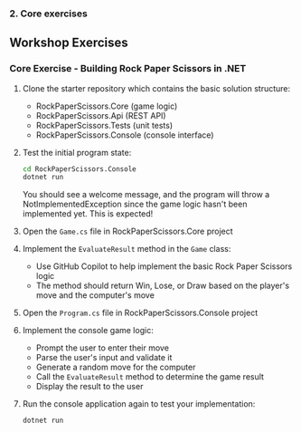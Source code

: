 ### 2. Core exercises

## Workshop Exercises

### Core Exercise - Building Rock Paper Scissors in .NET

1. Clone the starter repository which contains the basic solution structure:
   - RockPaperScissors.Core (game logic)
   - RockPaperScissors.Api (REST API)
   - RockPaperScissors.Tests (unit tests)
   - RockPaperScissors.Console (console interface)

2. Test the initial program state:
   ```bash
   cd RockPaperScissors.Console
   dotnet run
   ```
   You should see a welcome message, and the program will throw a NotImplementedException since the game logic hasn't been implemented yet. This is expected!

3. Open the `Game.cs` file in RockPaperScissors.Core project
4. Implement the `EvaluateResult` method in the `Game` class:
   - Use GitHub Copilot to help implement the basic Rock Paper Scissors logic
   - The method should return Win, Lose, or Draw based on the player's move and the computer's move

5. Open the `Program.cs` file in RockPaperScissors.Console project
6. Implement the console game logic:
   - Prompt the user to enter their move
   - Parse the user's input and validate it
   - Generate a random move for the computer
   - Call the `EvaluateResult` method to determine the game result
   - Display the result to the user

7. Run the console application again to test your implementation:
   ```bash
   dotnet run
   ```